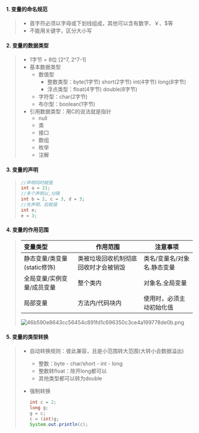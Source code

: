 #### 1. 变量的命名规范

> - 首字符必须以字母或下划线组成，其他可以含有数字、￥、$等
> - 不能用关键字，区分大小写

#### 2. 变量的数据类型

> - 1字节 = 8位 [2^7, 2^7-1]
> - 基本数据类型
>   - 数值型
>     - 整数类型：byte(1字节) short(2字节) int(4字节) long(8字节)
>     -  浮点类型：float(4字节) double(8字节)
>   - 字符型：char(2字节)
>   - 布尔型：boolean(1字节)
> - 引用数据类型：用C的说法就是指针
>   - null
>   - 类
>   - 接口
>   - 数组
>   - 枚举
>   - 注解

#### 3. 变量的声明

> ```java
> //声明同时赋值
> int a = 21;
> //多个声明以,分隔
> int b = 2, c = 3, d = 3;
> //先声明，后赋值
> int e;
> e = 3;
> ```

#### 4. 变量的作用范围

> | 变量类型                    | 作用范围                             | 注意事项                    |
> | :-------------------------- | ------------------------------------ | --------------------------- |
> | 静态变量/类变量(static修饰) | 类被垃圾回收机制彻底回收时才会被销毁 | 类名/变量名/对象名.静态变量 |
> | 全局变量/实例变量/成员变量  | 整个类内                             | 对象名.全局变量             |
> | 局部变量                    | 方法内/代码块内                      | 使用时，必须主动初始化值    |
>
> ![46b590e8643cc56454c891fd1c696350c3ce4a199778de0b.png](https://picbed.familyds.com:8891/2020/11/09/46b590e8643cc56454c891fd1c696350c3ce4a199778de0b.png)

#### 5. 变量的类型转换

> - 自动转换规则：彼此兼容，且是小范围转大范围(大转小会数据溢出) 
>
>   - 整数：byte - char/short - int - long
>   - 整数转float：除开long都可以
>   - 其他类型都可以转为double
>
> - 强制转换
>
>   ```java
>   int c = 2;
>   long g;
>   g = c;
>   c = (int)g;
>   System.out.println(c);
>   ```